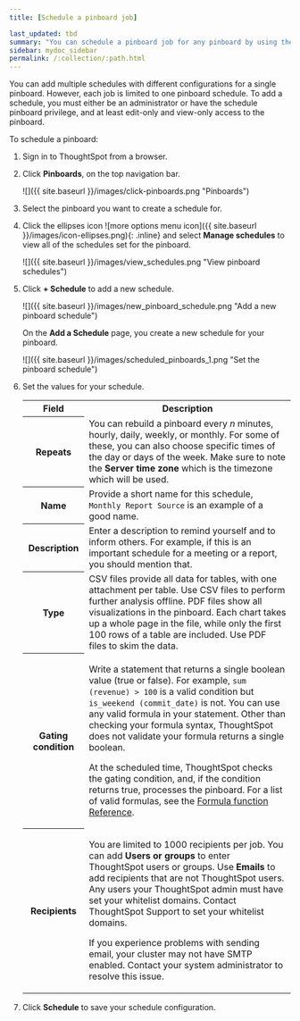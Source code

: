 ```yaml
---
title: [Schedule a pinboard job]

last_updated: tbd
summary: "You can schedule a pinboard job for any pinboard by using the Add a schedule prompt page."
sidebar: mydoc_sidebar
permalink: /:collection/:path.html
---
```

You can add multiple schedules with different configurations for a single
pinboard. However, each job is limited to one pinboard schedule. To add
a schedule, you must either be an administrator or have the schedule pinboard privilege, and
at least edit-only and view-only access to the pinboard.

To schedule a pinboard:

1. Sign in to ThoughtSpot from a browser.
2. Click **Pinboards**, on the top navigation bar.

     ![]({{ site.baseurl }}/images/click-pinboards.png "Pinboards")

3. Select the pinboard you want to create a schedule for.
4. Click the ellipses icon ![more options menu icon]({{ site.baseurl }}/images/icon-ellipses.png){: .inline} and select **Manage schedules** to view all of the schedules set for the pinboard.

     ![]({{ site.baseurl }}/images/view_schedules.png "View pinboard schedules")

5. Click **+ Schedule** to add a new schedule.

    ![]({{ site.baseurl }}/images/new_pinboard_schedule.png "Add a new pinboard schedule")

     On the **Add a Schedule** page, you create a new schedule for your pinboard.

    ![]({{ site.baseurl }}/images/scheduled_pinboards_1.png "Set the pinboard schedule")

6. Set the values for your schedule.

    <table>
     <tr>
       <th>Field</th>
       <th>Description</th>
     </tr>
     <tr>
       <th>Repeats</th>
       <td>You can rebuild a pinboard every <i>n</i> minutes, hourly, daily, weekly, or monthly. For some of these, you can also choose specific times of the day or days of the week. Make sure to note the <strong>Server time zone</strong> which is the timezone which will be used.</td>
     </tr>
     <tr>
       <th>Name</th>
       <td>Provide a short name for this schedule, <code>Monthly Report Source</code> is an example of a good name.</td>
     </tr>
     <tr>
       <th>Description</th>
       <td>Enter a description to remind yourself and to inform others. For example, if this is an important schedule for a meeting or a report, you should mention that.</td>
     </tr>
     <tr>
       <th>Type</th>
       <td>CSV files provide all data for tables, with one attachment per table. Use CSV files to perform further analysis offline. PDF files show all visualizations in the pinboard. Each chart takes up a whole page in the file, while only the first 100 rows of a table are included. Use PDF files to skim the data.</td>
     </tr>
     <tr>
     <th>Gating condition</th>
     <td><p>Write a statement that returns a single boolean value (true or false). For example, <code>sum (revenue) > 100</code> is a valid condition but <code>is_weekend (commit_date)</code> is not. You can use any valid formula in your statement. Other than checking your formula syntax, ThoughtSpot does not validate your formula returns a single boolean.</p>
     <p>At the scheduled time, ThoughtSpot checks the gating condition, and, if the condition returns true, processes the pinboard. For a list of valid formulas, see the <a href="{{"/reference/formula-reference.html" | prepend: site.baseurl }}">Formula function Reference</a>.</p></td>
     </tr>
     <tr>
       <th>Recipients</th>
       <td><p>You are limited to 1000 recipients per job. You can add <b>Users or groups</b> to enter ThoughtSpot users or groups. Use <b>Emails</b> to add recipients that are not ThoughtSpot users. Any users your ThoughtSpot admin must have set your whitelist domains. Contact ThoughtSpot Support to set your whitelist domains.</p>
       <p>If you experience problems with sending email, your cluster may not have SMTP enabled. Contact your system administrator to resolve this issue.</p>
       </td>
     </tr>
   </table>

7. Click **Schedule** to save your schedule configuration.
